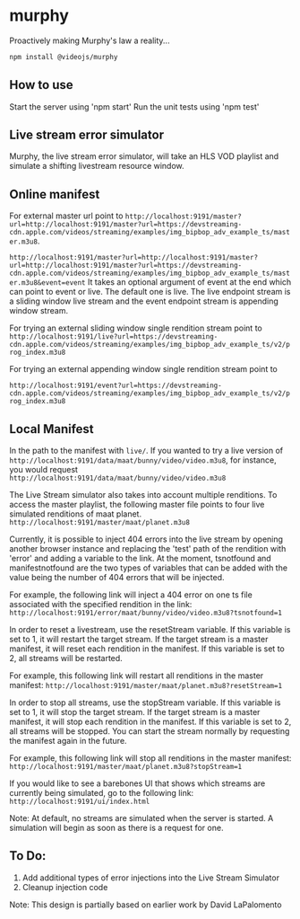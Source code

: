# murphy
Proactively making Murphy's law a reality...

```sh
npm install @videojs/murphy
```

## How to use
Start the server using 'npm start'
Run the unit tests using 'npm test'

## Live stream error simulator
Murphy, the live stream error simulator, will take an HLS VOD playlist and simulate a
shifting livestream resource window.  

## Online manifest
For external master url point to `http://localhost:9191/master?url=http://localhost:9191/master?url=https://devstreaming-cdn.apple.com/videos/streaming/examples/img_bipbop_adv_example_ts/master.m3u8`.

`http://localhost:9191/master?url=http://localhost:9191/master?url=http://localhost:9191/master?url=https://devstreaming-cdn.apple.com/videos/streaming/examples/img_bipbop_adv_example_ts/master.m3u8&event=event`
It takes an optional argument of event at the end which can point to event or live. The default one is live.
The live endpoint stream is a sliding window live stream and the event endpoint stream is appending window stream.

For trying an external sliding window single rendition stream point to
`http://localhost:9191/live?url=https://devstreaming-cdn.apple.com/videos/streaming/examples/img_bipbop_adv_example_ts/v2/prog_index.m3u8`

For trying an external appending window single rendition stream point to

`http://localhost:9191/event?url=https://devstreaming-cdn.apple.com/videos/streaming/examples/img_bipbop_adv_example_ts/v2/prog_index.m3u8`


## Local Manifest
In the path to the manifest with `live/`. If you wanted to try a live version of `http://localhost:9191/data/maat/bunny/video/video.m3u8`,
for instance, you would request `http://localhost:9191/data/maat/bunny/video/video.m3u8`

The Live Stream simulator also takes into account multiple renditions. To access the master playlist, the following master file points to four
live simulated renditions of maat planet. `http://localhost:9191/master/maat/planet.m3u8`

Currently, it is possible to inject 404 errors into the live stream by opening another browser instance and replacing the 'test' path of the
rendition with 'error' and adding a variable to the link.  At the moment, tsnotfound and manifestnotfound are the two types of variables that can
be added with the value being the number of 404 errors that will be injected.

For example, the following link will inject a 404 error on one ts file associated with the specified rendition in the link:
`http://localhost:9191/error/maat/bunny/video/video.m3u8?tsnotfound=1`

In order to reset a livestream, use the resetStream variable.  If this variable is set to 1, it will restart the target stream.
If the target stream is a master manifest, it will reset each rendition in the manifest.  If this variable is set to 2,
all streams will be restarted.

For example, this following link will restart all renditions in the master manifest:
`http://localhost:9191/master/maat/planet.m3u8?resetStream=1`

In order to stop all streams, use the stopStream variable. If this variable is set to 1, it will stop the target stream.
If the target stream is a master manifest, it will stop each rendition in the manifest.  If this variable is set to 2,
all streams will be stopped.  You can start the stream normally by requesting the manifest again in the future.

For example, this following link will stop all renditions in the master manifest:
`http://localhost:9191/master/maat/planet.m3u8?stopStream=1`

If you would like to see a barebones UI that shows which streams are currently being simulated, go to the following link:
`http://localhost:9191/ui/index.html`

Note: At default, no streams are simulated when the server is started.  A simulation will begin as soon as there is a request for one.

## To Do:
1. Add additional types of error injections into the Live Stream Simulator
2. Cleanup injection code


Note: This design is partially based on earlier work by David LaPalomento
